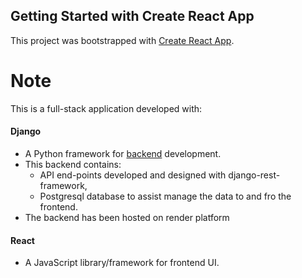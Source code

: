 ## Getting Started with Create React App

This project was bootstrapped with [Create React App](https://github.com/facebook/create-react-app).

# Note

This is a full-stack application developed with:
<h4>Django</h4>

* A Python framework for [backend](https://github.com/omololevy/backend#readme) development.
* This backend contains:
    * API end-points developed and designed with django-rest-framework, 
    * Postgresql database to assist manage the data to and fro the frontend.
* The backend has been hosted on render platform


<h4>React</h4>

* A JavaScript library/framework for frontend UI.
